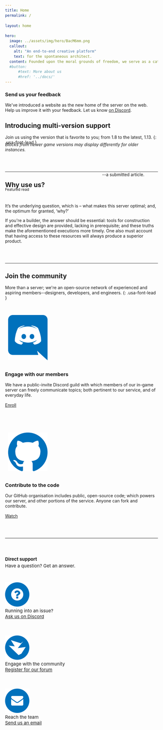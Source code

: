 ```yaml
---
title: Home
permalink: /

layout: home

hero:
  image: ../assets/img/hero/BacM6mm.png
  callout:
    alt: "An end-to-end creative platform"
    text: for the spontaneous architect.
  content: Founded upon the moral grounds of freedom, we serve as a catalyst for architecture; and allow our members to function with minimal governance.
  #button:
      #text: More about us
      #href: '../docs/'
---
```


<div class="usa-alert usa-alert-success">
    <div class="usa-alert-body">
        <h3 class="usa-alert-heading">Send us your feedback</h3>
        <p class="usa-alert-text">We've introduced a website as the new home of the server on the web. Help us improve it with your feedback. Let us know <a href="https://discord.gg/JEVVpS"> on Discord</a>.</p>
    </div>
</div>


## Introducing multi-version support

Join us using the version that is favorite to you; from 1.8 to the latest, 1.13.
{: .usa-font-lead }

<h6 style="margin-top:-1.5rem; margin-bottom: 0; text-transform: none;">Blocks from newer game versions may display differently for older instances.</h6>

<hr style="margin-top: 4rem;">

## Why use us?
<p style="position: absolute; margin-top: -4.5rem; margin-left: 20rem; padding: 0;">--a submitted article.</p>

<span class="usa-label" style="font-size: 12px; position: absolute; margin-top: -1.4rem;">Featured read</span>

<p class="usa-font-lead" style="margin-top: 3rem;">It’s the underlying question, which is – what makes this server optimal; and, the optimum for granted, ‘why?’</p>

If you're a builder, the answer should be essential: tools for construction and effective design are provided, lacking in prerequisite; and these truths make the aforementioned executions more timely. One also must account that having access to these resources will always produce a superior product.

<hr style="margin-top: 4rem;">

## Join the community
More than a server; we're an open-source network of experienced and aspiring members--designers, developers, and engineers.
{: .usa-font-lead }

<div class="usa-grid" style="padding-top: 1.5rem !important; padding: 0;">
	<div class="usa-width-one-sixth" style="max-width: 13rem; margin-right: 3rem;">
		<img class="footer-main-img" src="../assets/img/svg/discord.svg" alt="" style="width: 130px; padding: 10px;">
	</div>
	<div class="usa-width-five-sixths footer-content">
		<h3>Engage with our members</h3>
		<p style="margin-bottom: 1rem; max-width: 65rem;">We have a public-invite Discord guild with which members of our in-game server can freely communicate topics; both pertinent to our service, and of everyday life.</p>
		<a class="usa-button usa-button" href="https://discordapp.com/invite/nuNTR3U">Enroll</a>
        </div>
</div>

<div class="usa-grid" style="padding-top: 4.5rem !important; padding: 0;">
	<div class="usa-width-one-sixth" style="max-width: 13rem; margin-right: 3rem;">
		<img class="footer-main-img" src="../assets/img/svg/github.svg" alt="" style="width: 130px; padding: 10px;">
	</div>
	<div class="usa-width-five-sixths footer-content">
		<h3>Contribute to the code</h3>
		<p style="margin-bottom: 1rem; max-width: 65rem;">Our GitHub organisation includes public, open-source code; which powers our server, and other portions of the service. Anyone can fork and contribute.</p>
		<a class="usa-button usa-button" href="https://github.com/novelmc">Watch</a>
        </div>
</div>

<hr style="margin-top: 4rem;">

<div class="usa-grid-full footer-contact-links" style="font-size: 15px !important;">
	<div class="usa-width-one-fourth" style="padding-top: 1.5rem; padding-bottom: 1rem;">
		<h4 style="margin-bottom: 0.2rem;">Direct support</h4>
		<p style="margin: 0;">Have a question? Get an answer.</p>
	</div>
	<div class="usa-width-one-fourth" style="padding-top: 1.5rem; padding-bottom: 1.5rem;">
		<div class="usa-media_block">
			<img class="usa-media_block-img" src="../assets/img/icons/icon-question.svg" alt="" style="padding-top: 0.3rem;">
			<div class="usa-media_block-body">
				<p style="margin: 0; font-size: 15px;">Running into an issue?</p>
				<a href="https://discordapp.com/invite/nuNTR3U">Ask us on Discord</a>
			</div>
		</div>
	</div>
	<div class="usa-width-one-fourth" style="padding-top: 1.5rem; padding-bottom: 1.5rem;">
		<div class="usa-media_block">
			<img class="usa-media_block-img" src="../assets/img/icons/icon-message.svg" alt="" style="padding-top: 0.3rem;">
			<div class="usa-media_block-body">
				<p style="margin: 0; font-size: 15px;">Engage with the community</p>
				<a href="https://forum.novelmc.net">Register for our forum</a>
			</div>
		</div>
	</div>
	<div class="usa-width-one-fourth" style="padding-top: 1.5rem; padding-bottom: 1.5rem;">
		<div class="usa-media_block">
			<img class="usa-media_block-img" src="../assets/img/icons/icon-envelope.svg" alt="" style="padding-top: 0.3rem;">
			<div class="usa-media_block-body">
				<p style="margin: 0; font-size: 15px;">Reach the team</p>
				<a href="mailto:support@novelmc.net">Send us an email</a>
			</div>
		</div>
	</div>
</div>
